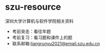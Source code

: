 # szu-resource
深圳大学计算机与软件学院相关资料
- 考前突击：看往年题
- 考前复习：看习题和课件上的题
- 联系邮箱:liangrunyu2021@email.szu.edu.cn
